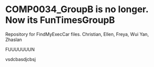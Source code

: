 # COMP0034_GroupB is no longer. Now its FunTimesGroupB
Repository for FindMyExecCar files. Christian, Ellen, Freya, Wui Yan, Zhaslan

FUUUUUUUN




vsdcbasdjcbsj
